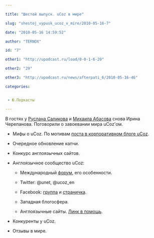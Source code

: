 ```yaml
---

title: "Шестой выпуск. uCoz в мире"

slug: "shestoj_vypusk_ucoz_v_mire/2010-05-16-7"

date: "2010-05-16 14:59:52"

author: "TERNOX"

id: "7"

other1: "http://upodcast.ru/load/0-0-1-6-20"

other2: "29"

other3: "http://upodcast.ru/news/afterpati_6/2010-05-16-46"

categories:


 - Ю.Подкасты

---
```

В гостях у [Руслана Саликова](http://salikov.net) и [Михаила Абасова](http://abasov.net) снова Ирина Черепанова. Поговорили о завоевании мира uCoz'ом.  

  
*   Мифы о uCoz. По мотивам [поста в корпоративном блоге uCoz](http://blog.ucoz.ru/blog/zabluzhdenija_pro_ucoz_izdanie_vtoroe_ispravlennoe_i_dopolnennoe/2010-05-05-143).  
    
*   Очередное обновление капчи.  
    
*   Конкурс англоязычных сайтов.  
    
*   Англоязычное сообщество uCoz:
    
      
    *   Международный [форум](http://forum.ucoz.com), его особенности.  
        
    *   Twitter: @unet, @ucoz\_en  
        
    *   Facebook: [группа](http://www.facebook.com/group.php?gid=60228672557) и [страничка](http://www.facebook.com/ucoz.web.builder).  
        
    *   Западная блогосфера.  
        
    *   Англоязычные сайты. [Линк в помощь](http://beston.ucoz.com/).
    
      
    
*   Конкуренты у uCoz.  
    
*   Отзывы в мире.